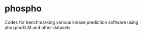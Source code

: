 # phospho

Codes for benchmarking various kinase prediction software using phosphoELM and other datasets
